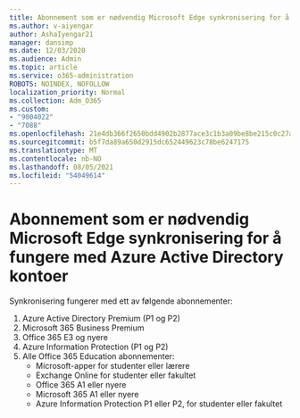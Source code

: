 ```yaml
---
title: Abonnement som er nødvendig Microsoft Edge synkronisering for å fungere med Azure Active Directory kontoer
ms.author: v-aiyengar
author: AshaIyengar21
manager: dansimp
ms.date: 12/03/2020
ms.audience: Admin
ms.topic: article
ms.service: o365-administration
ROBOTS: NOINDEX, NOFOLLOW
localization_priority: Normal
ms.collection: Adm_O365
ms.custom:
- "9004022"
- "7088"
ms.openlocfilehash: 21e4db366f2650bdd4902b2877ace3c1b3a09be8be215c0c27a4faaf4deef8d4
ms.sourcegitcommit: b5f7da89a650d2915dc652449623c78be6247175
ms.translationtype: MT
ms.contentlocale: nb-NO
ms.lasthandoff: 08/05/2021
ms.locfileid: "54049614"
---
```

# <a name="subscription-needed-for-microsoft-edge-sync-to-work-with-azure-active-directory-accounts"></a>Abonnement som er nødvendig Microsoft Edge synkronisering for å fungere med Azure Active Directory kontoer

Synkronisering fungerer med ett av følgende abonnementer:

1. Azure Active Directory Premium (P1 og P2)
1. Microsoft 365 Business Premium
1. Office 365 E3 og nyere
1. Azure Information Protection (P1 og P2)
1. Alle Office 365 Education abonnementer:
    - Microsoft-apper for studenter eller lærere
    - Exchange Online for studenter eller fakultet
    - Office 365 A1 eller nyere
    - Microsoft 365 A1 eller nyere
    - Azure Information Protection P1 eller P2, for studenter eller fakultet
